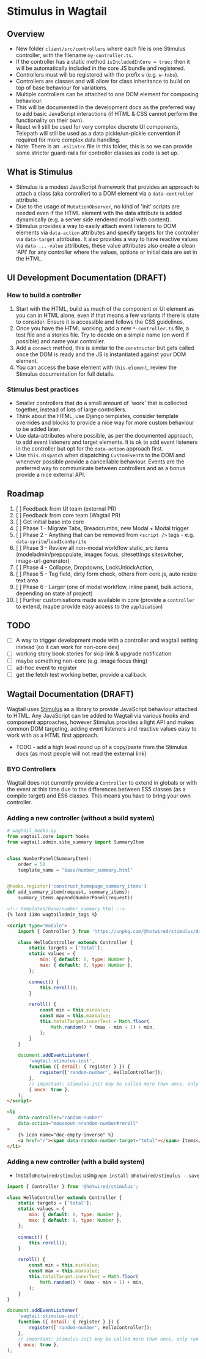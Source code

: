 # Stimulus in Wagtail

## Overview

-   New folder `client/src/controllers` where each file is one Stimulus controller, with the filename `my-controller.ts`.
-   If the controller has a static method `isIncludedInCore = true;` then it will be automatically included in the core JS bundle and registered.
-   Controllers must will be registered with the prefix `w` (e.g. `w-tabs`).
-   Controllers are classes and will allow for class inheritance to build on top of base behaviour for variations.
-   Multiple controllers can be attached to one DOM element for composing behaviour.
-   This will be documented in the development docs as the preferred way to add basic JavaScript interactions (if HTML & CSS cannot perform the functionality on their own).
-   React will still be used for very complex discrete UI components, Telepath will still be used as a data pickle/un-pickle convention if required for more complex data handling.
-   Note: There is an `.eslintrc` file in this folder, this is so we can provide some stricter guard-rails for controller classes as code is set up.

## What is Stimulus

-   Stimulus is a modest JavaScript framework that provides an approach to attach a class (aka controller) to a DOM element via a `data-controller` attribute.
-   Due to the usage of `MutationObserver`, no kind of 'init' scripts are needed even if the HTML element with the data attribute is added dynamically (e.g. a server side rendered modal with content).
-   Stimulus provides a way to easily attach event listeners to DOM elements via `data-action` attributes and specify targets for the controller via `data-target` attributes. It also provides a way to have reactive values via `data-...-value` attributes, these value attributes also create a clean 'API' for any controller where the values, options or initial data are set in the HTML.

## UI Development Documentation (DRAFT)

### How to build a controller

1. Start with the HTML, build as much of the component or UI element as you can in HTML alone, even if that means a few variants if there is state to consider. Ensure it is accessible and follows the CSS guidelines.
2. Once you have the HTML working, add a new `*-controller.ts` file, a test file and a stories file. Try to decide on a simple name (on word if possible) and name your controller.
3. Add a `connect` method, this is similar to the `constructor` but gets called once the DOM is ready and the JS is instantiated against your DOM element.
4. You can access the base element with `this.element`, review the Stimulus documentation for full details.

### Stimulus best practices

-   Smaller controllers that do a small amount of 'work' that is collected together, instead of lots of large controllers.
-   Think about the HTML, use Django templates, consider template overrides and blocks to provide a nice way for more custom behaviour to be added later.
-   Use data-attributes where possible, as per the documented approach, to add event listeners and target elements. It is ok to add event listeners in the controller but opt for the `data-action` approach first.
-   Use `this.dispatch` when dispatching `CustomEvent`s to the DOM and whenever possible provide a cancellable behaviour. Events are the preferred way to communicate between controllers and as a bonus provide a nice external API.

## Roadmap

1. [ ] Feedback from UI team (external PR)
2. [ ] Feedback from core team (Wagtail PR)
3. [ ] Get initial base into core
4. [ ] Phase 1 - Migrate Tabs, Breadcrumbs, new Modal + Modal trigger
5. [ ] Phase 2 - Anything that can be removed from `<script />` tags - e.g. `data-sprite`/`loadIconSprite`
6. [ ] Phase 3 - Review all non-modal workflow static_src items (modeladmin/prepopulate, images focus, sitesettings siteswitcher, image-url-generator)
7. [ ] Phase 4 - Collapse, Dropdowns, LockUnlockAction,
8. [ ] Phase 5 - Tag field, dirty form check, others from core.js, auto resize text area
9. [ ] Phase 6 - Larger (one of modal workflow, inline panel, bulk actions, depending on state of project)
10. [ ] Further customisations made available in core (provide a `controller` to extend, maybe provide easy access to the `application`)

## TODO

-   [ ] A way to trigger development mode with a controller and wagtail setting instead (so it can work for non-core dev)
-   [ ] working story book stories for skip link & upgrade notification
-   [ ] maybe something non-core (e.g. image focus thing)
-   [ ] ad-hoc event to register
-   [ ] get the fetch test working better, provide a callback

## Wagtail Documentation (DRAFT)

Wagtail uses [Stimulus](https://stimulus.hotwired.dev/) as a library to provide JavaScript behaviour attached to HTML. Any JavaScript can be added to Wagtail via various hooks and component approaches, however Stimulus provides a light API and makes common DOM targeting, adding event listeners and reactive values easy to work with as a HTML first approach.

-   TODO - add a high level round up of a copy/paste from the Stimulus docs (as most people will not read the external link)

### BYO Controllers

Wagtail does not currently provide a `Controller` to extend in globals or with the event at this time due to the differences between ES5 classes (as a compile target) and ES6 classes. This means you have to bring your own controller.

### Adding a new controller (without a build system)

```python
# wagtail_hooks.py
from wagtail.core import hooks
from wagtail.admin.site_summary import SummaryItem


class NumberPanel(SummaryItem):
    order = 50
    template_name = "base/number_summary.html"


@hooks.register('construct_homepage_summary_items')
def add_summary_item(request, summary_items):
    summary_items.append(NumberPanel(request))
```

```html
<!-- templates/base/number_summary.html -->
{% load i18n wagtailadmin_tags %}

<script type="module">
    import { Controller } from 'https://unpkg.com/@hotwired/stimulus/dist/stimulus.js';

    class HelloController extends Controller {
        static targets = ['total'];
        static values = {
            min: { default: 0, type: Number },
            max: { default: 6, type: Number },
        };

        connect() {
            this.reroll();
        }

        reroll() {
            const min = this.minValue;
            const max = this.maxValue;
            this.totalTarget.innerText = Math.floor(
                Math.random() * (max - min + 1) + min,
            );
        }
    }

    document.addEventListener(
        'wagtail:stimulus-init',
        function ({ detail: { register } }) {
            register(['random-number', HelloController]);
        },
        // important: stimulus-init may be called more than once, only run the registration once
        { once: true },
    );
</script>

<li
    data-controller="random-number"
    data-action="mouseout->random-number#reroll"
>
    {% icon name="doc-empty-inverse" %}
    <a href="/"><span data-random-number-target="total"></span> Items</a>
</li>
```

### Adding a new controller (with a build system)

-   Install `@hotwired/stimulus` using `npm install @hotwired/stimulus --save`

```javascript
import { Controller } from '@hotwired/stimulus';

class HelloController extends Controller {
    static targets = ['total'];
    static values = {
        min: { default: 0, type: Number },
        max: { default: 6, type: Number },
    };

    connect() {
        this.reroll();
    }

    reroll() {
        const min = this.minValue;
        const max = this.maxValue;
        this.totalTarget.innerText = Math.floor(
            Math.random() * (max - min + 1) + min,
        );
    }
}

document.addEventListener(
    'wagtail:stimulus-init',
    function ({ detail: { register } }) {
        register(['random-number', HelloController]);
    },
    // important: stimulus-init may be called more than once, only run the registration once
    { once: true },
);
```
